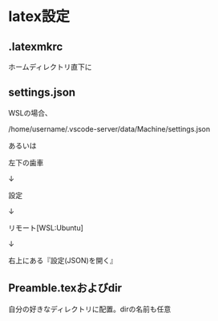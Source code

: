 # latex設定
## .latexmkrc
ホームディレクトリ直下に
## settings.json
WSLの場合、

/home/username/.vscode-server/data/Machine/settings.json

あるいは

左下の歯車

↓

設定

↓

リモート[WSL:Ubuntu]

↓

右上にある『設定(JSON)を開く』

## Preamble.texおよびdir
自分の好きなディレクトリに配置。dirの名前も任意

